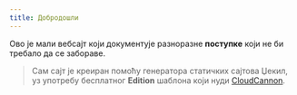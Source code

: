 ```yaml
---
title: Добродошли
---
```


Ово је мали вебсајт који документује разноразне **поступке** који не би требало да се забораве.

> Сам сајт је креиран помоћу генератора статичких сајтова Џекил, уз употребу бесплатног **Edition** шаблона који нуди [CloudCannon](https://cloudcannon.com/).
